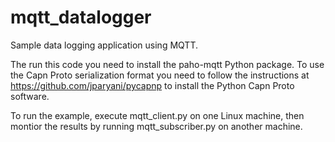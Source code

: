 mqtt_datalogger
===============

Sample data logging application using MQTT.

The run this code you need to install the paho-mqtt Python package.  To use the Capn Proto serialization format you need to follow the instructions at https://github.com/jparyani/pycapnp to install the Python Capn Proto software.

To run the example, execute mqtt_client.py on one Linux machine, then montior the results by running mqtt_subscriber.py on another machine.
